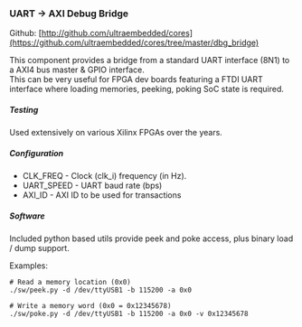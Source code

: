 ### UART -> AXI Debug Bridge

Github:   [http://github.com/ultraembedded/cores](https://github.com/ultraembedded/cores/tree/master/dbg_bridge)

This component provides a bridge from a standard UART interface (8N1) to a AXI4 bus master & GPIO interface.  
This can be very useful for FPGA dev boards featuring a FTDI UART interface where loading memories, peeking, poking SoC state is required.

##### Testing

Used extensively on various Xilinx FPGAs over the years.

##### Configuration
* CLK_FREQ - Clock (clk_i) frequency (in Hz).
* UART_SPEED - UART baud rate (bps)
* AXI_ID - AXI ID to be used for transactions

##### Software
Included python based utils provide peek and poke access, plus binary load / dump support.

Examples:
```
# Read a memory location (0x0)
./sw/peek.py -d /dev/ttyUSB1 -b 115200 -a 0x0

# Write a memory word (0x0 = 0x12345678)
./sw/poke.py -d /dev/ttyUSB1 -b 115200 -a 0x0 -v 0x12345678
``` 